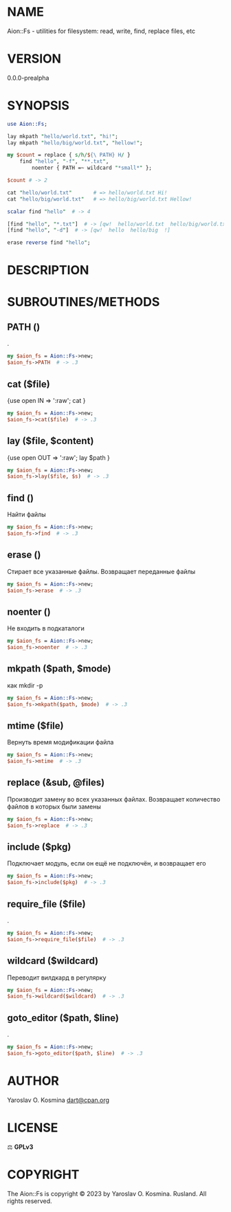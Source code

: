 # NAME

Aion::Fs - utilities for filesystem: read, write, find, replace files, etc

# VERSION

0.0.0-prealpha

# SYNOPSIS

```perl
use Aion::Fs;

lay mkpath "hello/world.txt", "hi!";
lay mkpath "hello/big/world.txt", "hellow!";

my $count = replace { s/h/${\ PATH} H/ }
    find "hello", "-f", "**.txt",
        noenter { PATH =~ wildcard "*small*" };

$count # -> 2

cat "hello/world.txt"       # => hello/world.txt Hi!
cat "hello/big/world.txt"   # => hello/big/world.txt Hellow!

scalar find "hello"  # -> 4

[find "hello", "*.txt"]  # -> [qw!  hello/world.txt  hello/big/world.txt  !]
[find "hello", "-d"]  # -> [qw!  hello  hello/big  !]

erase reverse find "hello";
```

# DESCRIPTION



# SUBROUTINES/METHODS

## PATH ()

.

```perl
my $aion_fs = Aion::Fs->new;
$aion_fs->PATH  # -> .3
```

## cat ($file)

{use open IN => ':raw'; cat }

```perl
my $aion_fs = Aion::Fs->new;
$aion_fs->cat($file)  # -> .3
```

## lay ($file, $content)

{use open OUT => ':raw'; lay $path }

```perl
my $aion_fs = Aion::Fs->new;
$aion_fs->lay($file, $s)  # -> .3
```

## find ()

Найти файлы

```perl
my $aion_fs = Aion::Fs->new;
$aion_fs->find  # -> .3
```

## erase ()

Стирает все указанные файлы. Возвращает переданные файлы

```perl
my $aion_fs = Aion::Fs->new;
$aion_fs->erase  # -> .3
```

## noenter ()

Не входить в подкаталоги

```perl
my $aion_fs = Aion::Fs->new;
$aion_fs->noenter  # -> .3
```


## mkpath ($path, $mode)

как mkdir -p

```perl
my $aion_fs = Aion::Fs->new;
$aion_fs->mkpath($path, $mode)  # -> .3
```

## mtime ($file)

Вернуть время модификации файла

```perl
my $aion_fs = Aion::Fs->new;
$aion_fs->mtime  # -> .3
```

## replace (&sub, @files)

Производит замену во всех указанных файлах. Возвращает количество файлов в которых были замены

```perl
my $aion_fs = Aion::Fs->new;
$aion_fs->replace  # -> .3
```

## include ($pkg)

Подключает модуль, если он ещё не подключён, и возвращает его

```perl
my $aion_fs = Aion::Fs->new;
$aion_fs->include($pkg)  # -> .3
```

## require_file ($file)

.

```perl
my $aion_fs = Aion::Fs->new;
$aion_fs->require_file($file)  # -> .3
```

## wildcard ($wildcard)

Переводит вилдкард в регулярку

```perl
my $aion_fs = Aion::Fs->new;
$aion_fs->wildcard($wildcard)  # -> .3
```

## goto_editor ($path, $line)

.

```perl
my $aion_fs = Aion::Fs->new;
$aion_fs->goto_editor($path, $line)  # -> .3
```

# AUTHOR

Yaroslav O. Kosmina [dart@cpan.org](mailto:dart@cpan.org)

# LICENSE

⚖ **GPLv3**

# COPYRIGHT
The Aion::Fs is copyright © 2023 by Yaroslav O. Kosmina. Rusland. All rights reserved.
